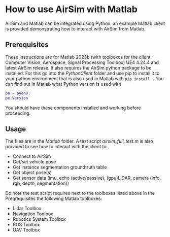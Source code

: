 # How to use AirSim with Matlab

AirSim and Matlab can be integrated using Python. an example Matlab client is provided demonstrating how to interact with AirSim from Matlab.

## Prerequisites

These instructions are for Matlab 2023b (with toolboxes for the client: Computer Vision, Aerospace, Signal Processing Toolbox) UE4 4.24.4 and latest AirSim release.
It also requires the AirSim python package to be installed. 
For this go into the _PythonClient_ folder and use pip to install it to your python environment that is also used in Matlab with `pip install .`
You can find out in Matlab what Python version is used with 
```matlab
pe = pyenv;
pe.Version
```

You should have these components installed and working before proceeding.

## Usage
The files are in the _Matlab_ folder. A test script _airsim_full_test.m_ is also provided to see how to interact with the client to:
* Connect to AirSim
* Get/set vehicle pose
* Get instance segmentation groundtruth table
* Get object pose(s)
* Get sensor data (imu, echo (active/passive), (gpu)LiDAR, camera (info, rgb, depth, segmentation))

Do note the test script requires next to the toolboxes listed above in the Preqrequisites the following Matlab toolboxes:
* Lidar Toolbox
* Navigation Toolbox
* Robotics System Toolbox
* ROS Toolbox
* UAV Toolbox